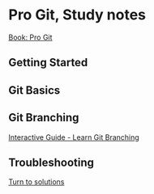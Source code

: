 # Pro Git, Study notes
[Book: Pro Git](https://git-scm.com/book/en/v2)

## Getting Started

## Git Basics

## Git Branching 

[Interactive Guide - Learn Git Branching](https://github.com/YILIN1031/TheMissingSemester/blob/main/git/learn_git_branching.md)

## Troubleshooting 
[Turn to solutions](https://github.com/YILIN1031/TheMissingSemester/blob/main/git/git.md#troubleshooting)
